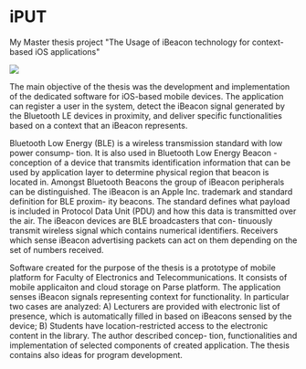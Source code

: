 # iPUT
My Master thesis project "The Usage of iBeacon technology for context-based iOS applications"

![](https://raw.githubusercontent.com/paciej00/iPUT/master/iPUT.png)

The main objective of the thesis was the development and implementation of the dedicated software for iOS-based mobile devices. The application can register a user in the system, detect the iBeacon signal generated by the Bluetooth LE devices in proximity, and deliver specific functionalities based on a context that an iBeacon represents.

Bluetooth Low Energy (BLE) is a wireless transmission standard with low power consump- tion. It is also used in Bluetooth Low Energy Beacon - conception of a device that transmits identification information that can be used by application layer to determine physical region that beacon is located in. Amongst Bluetooth Beacons the group of iBeacon peripherals can be distinguished. The iBeacon is an Apple Inc. trademark and standard definition for BLE proxim- ity beacons. The standard defines what payload is included in Protocol Data Unit (PDU) and how this data is transmitted over the air. The iBeacon devices are BLE broadcasters that con- tinuously transmit wireless signal which contains numerical identifiers. Receivers which sense iBeacon advertising packets can act on them depending on the set of numbers received.

Software created for the purpose of the thesis is a prototype of mobile platform for Faculty of Electronics and Telecommunications. It consists of mobile applicaiton and cloud storage on Parse platform. The application senses iBeacon signals representing context for functionality. In particular two cases are analyzed: A) Lecturers are provided with electronic list of presence, which is automatically filled in based on iBeacons sensed by the device; B) Students have location-restricted access to the electronic content in the library. The author described concep- tion, functionalities and implementation of selected components of created application. The thesis contains also ideas for program development.

